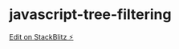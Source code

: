 # javascript-tree-filtering

[Edit on StackBlitz ⚡️](https://stackblitz.com/edit/javascript-tree-filtering)